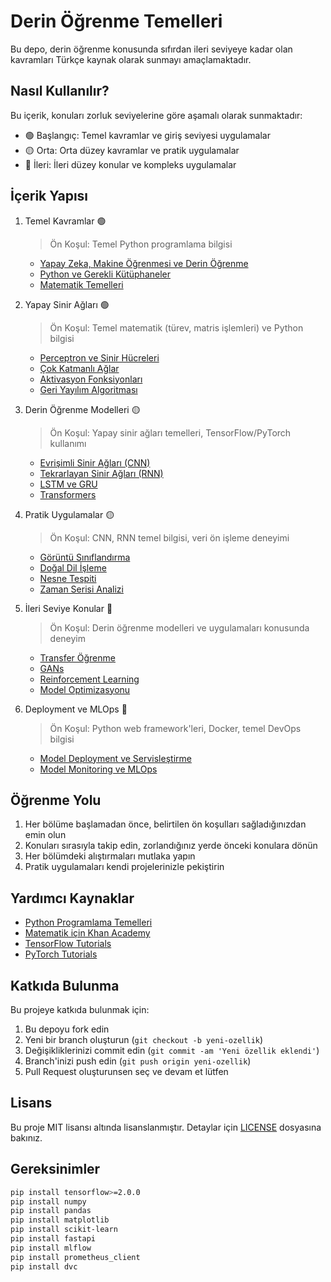 # Derin Öğrenme Temelleri

Bu depo, derin öğrenme konusunda sıfırdan ileri seviyeye kadar olan kavramları Türkçe kaynak olarak sunmayı amaçlamaktadır.

## Nasıl Kullanılır?

Bu içerik, konuları zorluk seviyelerine göre aşamalı olarak sunmaktadır:
- 🟢 Başlangıç: Temel kavramlar ve giriş seviyesi uygulamalar
- 🟡 Orta: Orta düzey kavramlar ve pratik uygulamalar
- 🔴 İleri: İleri düzey konular ve kompleks uygulamalar

## İçerik Yapısı

1. Temel Kavramlar 🟢
   > Ön Koşul: Temel Python programlama bilgisi
   - [Yapay Zeka, Makine Öğrenmesi ve Derin Öğrenme](01-Temel-Kavramlar/01-AI-ML-DL.md)
   - [Python ve Gerekli Kütüphaneler](01-Temel-Kavramlar/02-Python-Kutuphaneler.md)
   - [Matematik Temelleri](01-Temel-Kavramlar/03-Matematik-Temelleri.md)

2. Yapay Sinir Ağları 🟢
   > Ön Koşul: Temel matematik (türev, matris işlemleri) ve Python bilgisi
   - [Perceptron ve Sinir Hücreleri](02-Yapay-Sinir-Aglari/01-Perceptron.md)
   - [Çok Katmanlı Ağlar](02-Yapay-Sinir-Aglari/02-Cok-Katmanli-Aglar.md)
   - [Aktivasyon Fonksiyonları](02-Yapay-Sinir-Aglari/03-Aktivasyon-Fonksiyonlari.md)
   - [Geri Yayılım Algoritması](02-Yapay-Sinir-Aglari/04-Geri-Yayilim.md)

3. Derin Öğrenme Modelleri 🟡
   > Ön Koşul: Yapay sinir ağları temelleri, TensorFlow/PyTorch kullanımı
   - [Evrişimli Sinir Ağları (CNN)](03-Derin-Ogrenme-Modelleri/01-CNN.md)
   - [Tekrarlayan Sinir Ağları (RNN)](03-Derin-Ogrenme-Modelleri/02-RNN.md)
   - [LSTM ve GRU](03-Derin-Ogrenme-Modelleri/03-LSTM-GRU.md)
   - [Transformers](03-Derin-Ogrenme-Modelleri/04-Transformers.md)

4. Pratik Uygulamalar 🟡
   > Ön Koşul: CNN, RNN temel bilgisi, veri ön işleme deneyimi
   - [Görüntü Sınıflandırma](04-Pratik-Uygulamalar/01-Goruntu-Siniflandirma.md)
   - [Doğal Dil İşleme](04-Pratik-Uygulamalar/02-Dogal-Dil-Isleme.md)
   - [Nesne Tespiti](04-Pratik-Uygulamalar/03-Nesne-Tespiti.md)
   - [Zaman Serisi Analizi](04-Pratik-Uygulamalar/04-Zaman-Serisi.md)

5. İleri Seviye Konular 🔴
   > Ön Koşul: Derin öğrenme modelleri ve uygulamaları konusunda deneyim
   - [Transfer Öğrenme](05-Ileri-Seviye/01-Transfer-Learning.md)
   - [GANs](05-Ileri-Seviye/02-GANs.md)
   - [Reinforcement Learning](05-Ileri-Seviye/03-Reinforcement-Learning.md)
   - [Model Optimizasyonu](05-Ileri-Seviye/04-Model-Optimization.md)

6. Deployment ve MLOps 🔴
   > Ön Koşul: Python web framework'leri, Docker, temel DevOps bilgisi
   - [Model Deployment ve Servisleştirme](06-Deployment/01-Model-Deployment.md)
   - [Model Monitoring ve MLOps](06-Deployment/02-Model-Monitoring.md)

## Öğrenme Yolu

1. Her bölüme başlamadan önce, belirtilen ön koşulları sağladığınızdan emin olun
2. Konuları sırasıyla takip edin, zorlandığınız yerde önceki konulara dönün
3. Her bölümdeki alıştırmaları mutlaka yapın
4. Pratik uygulamaları kendi projelerinizle pekiştirin

## Yardımcı Kaynaklar

- [Python Programlama Temelleri](https://docs.python.org/3/tutorial/)
- [Matematik için Khan Academy](https://www.khanacademy.org/)
- [TensorFlow Tutorials](https://www.tensorflow.org/tutorials)
- [PyTorch Tutorials](https://pytorch.org/tutorials/)

## Katkıda Bulunma

Bu projeye katkıda bulunmak için:
1. Bu depoyu fork edin
2. Yeni bir branch oluşturun (`git checkout -b yeni-ozellik`)
3. Değişikliklerinizi commit edin (`git commit -am 'Yeni özellik eklendi'`)
4. Branch'inizi push edin (`git push origin yeni-ozellik`)
5. Pull Request oluşturunsen seç ve devam et lütfen

## Lisans

Bu proje MIT lisansı altında lisanslanmıştır. Detaylar için [LICENSE](LICENSE) dosyasına bakınız.

## Gereksinimler

```bash
pip install tensorflow>=2.0.0
pip install numpy
pip install pandas
pip install matplotlib
pip install scikit-learn
pip install fastapi
pip install mlflow
pip install prometheus_client
pip install dvc
```